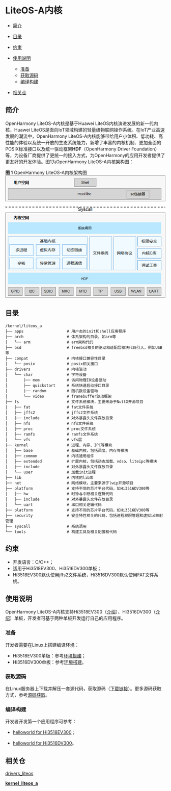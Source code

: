 # LiteOS-A内核<a name="ZH-CN_TOPIC_0000001096612501"></a>

-   [简介](#section11660541593)
-   [目录](#section161941989596)
-   [约束](#section119744591305)
-   [使用说明](#section741617511812)
    -   [准备](#section1579912573329)
    -   [获取源码](#section11443189655)
    -   [编译构建](#section2081013992812)

-   [相关仓](#section1371113476307)

## 简介<a name="section11660541593"></a>

OpenHarmony LiteOS-A内核是基于Huawei LiteOS内核演进发展的新一代内核，Huawei LiteOS是面向IoT领域构建的轻量级物联网操作系统。在IoT产业高速发展的潮流中，OpenHarmony LiteOS-A内核能够带给用户小体积、低功耗、高性能的体验以及统一开放的生态系统能力，新增了丰富的内核机制、更加全面的POSIX标准接口以及统一驱动框架**HDF**（OpenHarmony Driver Foundation）等，为设备厂商提供了更统一的接入方式，为OpenHarmony的应用开发者提供了更友好的开发体验。图1为OpenHarmony LiteOS-A内核架构图：

**图 1**  OpenHarmony LiteOS-A内核架构图<a name="fig27311582210"></a>  
![](figures/OpenHarmony-LiteOS-A内核架构图.png "OpenHarmony-LiteOS-A内核架构图")

## 目录<a name="section161941989596"></a>

```
/kernel/liteos_a
├── apps                   # 用户态的init和shell应用程序
├── arch                   # 体系架构的目录，如arm等
│   └── arm                # arm架构代码
├── bsd                    # freebsd相关的驱动和适配层模块代码引入，例如USB等
├── compat                 # 内核接口兼容性目录
│   └── posix              # posix相关接口
├── drivers                # 内核驱动
│   └── char               # 字符设备
│       ├── mem            # 访问物理IO设备驱动
│       ├── quickstart     # 系统快速启动接口目录
│       ├── random         # 随机数设备驱动
│       └── video          # framebuffer驱动框架
├── fs                     # 文件系统模块，主要来源于NuttX开源项目
│   ├── fat                # fat文件系统
│   ├── jffs2              # jffs2文件系统
│   ├── include            # 对外暴露头文件存放目录
│   ├── nfs                # nfs文件系统
│   ├── proc               # proc文件系统
│   ├── ramfs              # ramfs文件系统
│   └── vfs                # vfs层
├── kernel                 # 进程、内存、IPC等模块
│   ├── base               # 基础内核，包括调度、内存等模块
│   ├── common             # 内核通用组件
│   ├── extended           # 扩展内核，包括动态加载、vdso、liteipc等模块
│   ├── include            # 对外暴露头文件存放目录
│   └── user               # 加载init进程
├── lib                    # 内核的lib库
├── net                    # 网络模块，主要来源于lwip开源项目
├── platform               # 支持不同的芯片平台代码，如Hi3516DV300等
│   ├── hw                 # 时钟与中断相关逻辑代码
│   ├── include            # 对外暴露头文件存放目录
│   └── uart               # 串口相关逻辑代码
├── platform               # 支持不同的芯片平台代码，如Hi3516DV300等
├── security               # 安全特性相关的代码，包括进程权限管理和虚拟id映射管理
├── syscall                # 系统调用
└── tools                  # 构建工具及相关配置和代码
```

## 约束<a name="section119744591305"></a>

-   开发语言：C/C++；
-   适用于Hi3518EV300、Hi3516DV300单板；
-   Hi3518EV300默认使用jffs2文件系统，Hi3516DV300默认使用FAT文件系统。

## 使用说明<a name="section741617511812"></a>

OpenHarmony LiteOS-A内核支持Hi3518EV300（[介绍](https://gitee.com/openharmony/docs/blob/master/quick-start/Hi3518%E5%BC%80%E5%8F%91%E6%9D%BF%E4%BB%8B%E7%BB%8D.md)）、Hi3516DV300（[介绍](https://gitee.com/openharmony/docs/blob/master/quick-start/Hi3516%E5%BC%80%E5%8F%91%E6%9D%BF%E4%BB%8B%E7%BB%8D.md)）单板，开发者可基于两种单板开发运行自己的应用程序。

### 准备<a name="section1579912573329"></a>

开发者需要在Linux上搭建编译环境：

-   Hi3518EV300单板：参考[环境搭建](https://gitee.com/openharmony/docs/blob/master/quick-start/Hi3518%E6%90%AD%E5%BB%BA%E7%8E%AF%E5%A2%83.md)；
-   Hi3516DV300单板：参考[环境搭建](https://gitee.com/openharmony/docs/blob/master/quick-start/Hi3516%E6%90%AD%E5%BB%BA%E7%8E%AF%E5%A2%83.md)。

### 获取源码<a name="section11443189655"></a>

在Linux服务器上下载并解压一套源代码，获取源码（[下载链接](https://repo.huaweicloud.com/harmonyos/os/1.0/code-1.0.tar.gz)）。更多源码获取方式，参考[源码获取](https://gitee.com/openharmony/docs/blob/master/get-code/%E6%BA%90%E7%A0%81%E8%8E%B7%E5%8F%96.md)。

### 编译构建<a name="section2081013992812"></a>

开发者开发第一个应用程序可参考：

-   [helloworld for Hi3518EV300](https://gitee.com/openharmony/docs/blob/master/quick-start/%E5%BC%80%E5%8F%91Hi3518%E7%AC%AC%E4%B8%80%E4%B8%AA%E7%A4%BA%E4%BE%8B%E7%A8%8B%E5%BA%8F.md)；

-   [helloworld for Hi3516DV300](https://gitee.com/openharmony/docs/blob/master/quick-start/%E5%BC%80%E5%8F%91Hi3516%E7%AC%AC%E4%B8%80%E4%B8%AA%E5%BA%94%E7%94%A8%E7%A8%8B%E5%BA%8F%E7%A4%BA%E4%BE%8B.md)。

## 相关仓<a name="section1371113476307"></a>

[drivers\_liteos](https://gitee.com/openharmony/drivers_liteos)

**[kernel\_liteos\_a](https://gitee.com/openharmony/kernel_liteos_a)**

